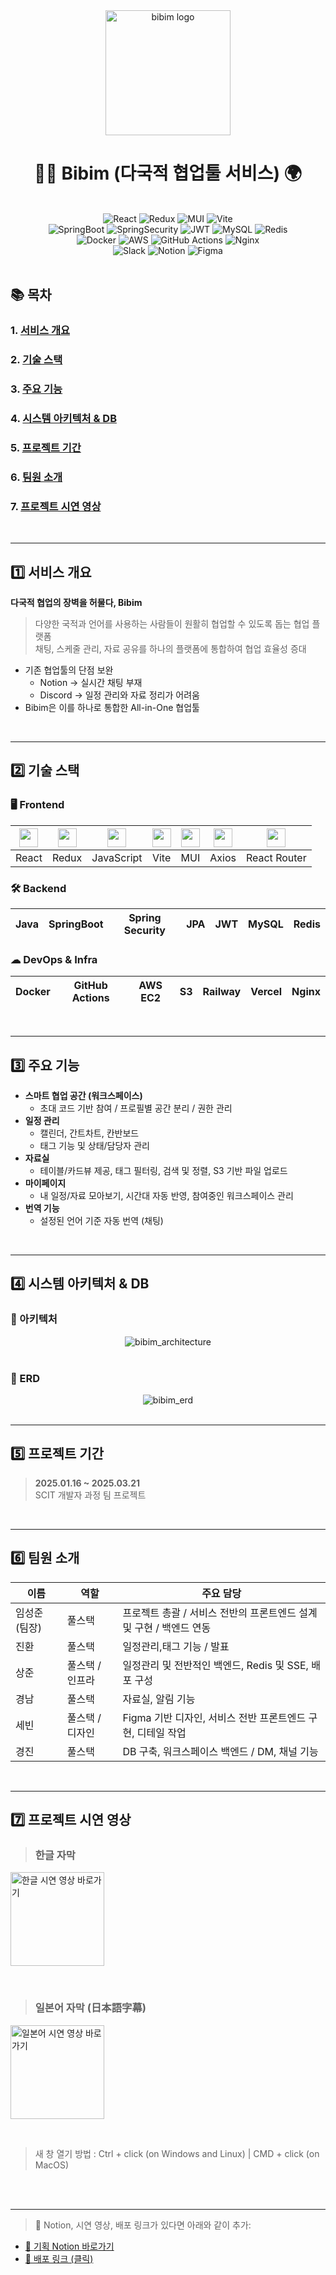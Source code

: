 <div align="center">
  <img src="./assets/readme/bibim_logo.png" alt="bibim logo" width="200px" />
</div>

<div align="center">
  <h1> 🫱‍🫲 Bibim (다국적 협업툴 서비스) 🌍 </h1>

  <br />

<!-- Frontend -->
  <img src="https://img.shields.io/badge/React-61DAFB?style=flat-square&logo=React&logoColor=black" alt="React" />
  <img src="https://img.shields.io/badge/Redux-764ABC?style=flat-square&logo=Redux&logoColor=white" alt="Redux" />
  <img src="https://img.shields.io/badge/MUI-007FFF?style=flat-square&logo=mui&logoColor=white" alt="MUI" />
  <img src="https://img.shields.io/badge/Vite-646CFF?style=flat-square&logo=vite&logoColor=white" alt="Vite" />
<br />

<!-- Backend -->
  <img src="https://img.shields.io/badge/SpringBoot-6DB33F?style=flat-square&logo=Spring-Boot&logoColor=white" alt="SpringBoot" />
  <img src="https://img.shields.io/badge/Spring%20Security-6DB33F?style=flat-square&logo=Spring-Security&logoColor=white" alt="SpringSecurity" />
  <img src="https://img.shields.io/badge/JWT-000000?style=flat-square&logo=jsonwebtokens&logoColor=white" alt="JWT" />
  <img src="https://img.shields.io/badge/MySQL-4479A1?style=flat-square&logo=MySQL&logoColor=white" alt="MySQL" />
  <img src="https://img.shields.io/badge/Redis-DC382D?style=flat-square&logo=Redis&logoColor=white" alt="Redis" />
<br />

<!-- Infra -->
  <img src="https://img.shields.io/badge/Docker-2496ED?style=flat-square&logo=Docker&logoColor=white" alt="Docker" />
  <img src="https://img.shields.io/badge/AWS-232F3E?style=flat-square&logo=amazon-aws&logoColor=white" alt="AWS" />
  <img src="https://img.shields.io/badge/GitHub%20Actions-2088FF?style=flat-square&logo=github-actions&logoColor=white" alt="GitHub Actions" />
  <img src="https://img.shields.io/badge/Nginx-009639?style=flat-square&logo=nginx&logoColor=white" alt="Nginx" />
<br />

<!-- Collaboration -->
  <img src="https://img.shields.io/badge/Slack-4A154B?style=flat-square&logo=slack&logoColor=white" alt="Slack" />
  <img src="https://img.shields.io/badge/Notion-000000?style=flat-square&logo=notion&logoColor=white" alt="Notion" />
  <img src="https://img.shields.io/badge/Figma-F24E1E?style=flat-square&logo=figma&logoColor=white" alt="Figma" />
<br />

</div>

<br />

## 📚 목차

### 1. [**서비스 개요**](#1)
### 2. [**기술 스택**](#2)
### 3. [**주요 기능**](#3)
### 4. [**시스템 아키텍처 & DB**](#4)
### 5. [**프로젝트 기간**](#5)
### 6. [**팀원 소개**](#6)
### 7. [**프로젝트 시연 영상**](#7)

<br />

---
<div id="1"></div>

## 1️⃣ 서비스 개요

**다국적 협업의 장벽을 허물다, Bibim**

> 다양한 국적과 언어를 사용하는 사람들이 원활히 협업할 수 있도록 돕는 협업 플랫폼  
> 채팅, 스케줄 관리, 자료 공유를 하나의 플랫폼에 통합하여 협업 효율성 증대

- 기존 협업툴의 단점 보완  
  - Notion → 실시간 채팅 부재  
  - Discord → 일정 관리와 자료 정리가 어려움
- Bibim은 이를 하나로 통합한 All-in-One 협업툴

<br />

---
<div id="2"></div>

## 2️⃣ 기술 스택

### 🖥 Frontend

| <img src="https://cdn.jsdelivr.net/gh/devicons/devicon/icons/react/react-original.svg" width="30" /> | <img src="	https://cdn.jsdelivr.net/gh/devicons/devicon/icons/redux/redux-original.svg" width="30" /> |  <img src="https://cdn.jsdelivr.net/gh/devicons/devicon/icons/javascript/javascript-original.svg" width="30" />  | <img src="[https://cdn.jsdelivr.net/gh/devicons/devicon/icons/react/react-original.svg](https://cdn.jsdelivr.net/gh/devicons/devicon/icons/vite/vite-original.svg)" width="30" />  |  <img src="https://cdn.jsdelivr.net/gh/devicons/devicon/icons/react/react-original.svg" width="30" />  |  <img src="https://cdn.jsdelivr.net/gh/devicons/devicon/icons/react/react-original.svg" width="30" />  |  <img src="https://cdn.jsdelivr.net/gh/devicons/devicon/icons/react/react-original.svg" width="30" />  |
| :---: | :---: | :--------: | :--: | :-: | :---: | :----------: |
| React | Redux | JavaScript | Vite | MUI | Axios | React Router |


### 🛠 Backend

| Java | SpringBoot | Spring Security | JPA | JWT | MySQL | Redis |
| :--: | :--------: | :-------------: | :-: | :-: | :---: | :---: |

### ☁ DevOps & Infra

| Docker | GitHub Actions | AWS EC2 | S3 | Railway | Vercel | Nginx |
| :----: | :-------------: | :-----: | :-: | :-----: | :----: | :---: |

<br />

---
<div id="3"></div>

## 3️⃣ 주요 기능

- **스마트 협업 공간 (워크스페이스)**  
  - 초대 코드 기반 참여 / 프로필별 공간 분리 / 권한 관리  
- **일정 관리**  
  - 캘린더, 간트차트, 칸반보드  
  - 태그 기능 및 상태/담당자 관리  
- **자료실**  
  - 테이블/카드뷰 제공, 태그 필터링, 검색 및 정렬, S3 기반 파일 업로드  
- **마이페이지**  
  - 내 일정/자료 모아보기, 시간대 자동 반영, 참여중인 워크스페이스 관리  
- **번역 기능**  
  - 설정된 언어 기준 자동 번역 (채팅)

<br />

---
<div id="4"></div>

## 4️⃣ 시스템 아키텍처 & DB

### 🔧 아키텍처

<div align="center">
  <img src="./assets/readme/bibim_architecture.png" alt="bibim_architecture" />
</div>

<br />

### 📘 ERD

<div align="center">
  <img src="./assets/readme/bibim_erd.png" alt="bibim_erd" />
</div>

<br />

---
<div id="5"></div>

## 5️⃣ 프로젝트 기간

> **2025.01.16 ~ 2025.03.21**  
SCIT 개발자 과정 팀 프로젝트

<br />

---
<div id="6"></div>

## 6️⃣ 팀원 소개

| 이름 | 역할 | 주요 담당 |
| ---- | ---- | -------- |
| 임성준 (팀장) | 풀스택 | 프로젝트 총괄 / 서비스 전반의 프론트엔드 설계 및 구현 / 백엔드 연동 |
| 진환 | 풀스택 | 일정관리,태그 기능 / 발표 |
| 상준 | 풀스택 / 인프라 | 일정관리 및 전반적인 백엔드, Redis 및 SSE, 배포 구성 |
| 경남 | 풀스택 | 자료실, 알림 기능 |
| 세빈 | 풀스택 / 디자인 | Figma 기반 디자인, 서비스 전반 프론트엔드 구현, 디테일 작업 |
| 경진 | 풀스택 | DB 구축, 워크스페이스 백엔드 / DM, 채널 기능 |

<br />

---
<div id="7"></div>

## 7️⃣ 프로젝트 시연 영상

>  ### 한글 자막
[<img src="./assets/readme/bibim_logo.png" width="150" alt="한글 시연 영상 바로가기" />](https://www.youtube.com/watch?v=jLR1FisFRqw)

<br />

>  ### 일본어 자막 (日本語字幕)
[<img src="./assets/readme/bibim_logo.png" width="150" alt="일본어 시연 영상 바로가기" />](https://www.youtube.com/watch?v=WOD24d0w-eg)

<br />

> 새 창 열기 방법 : Ctrl + click (on Windows and Linux) | CMD + click (on MacOS)

<br />

<br />

---


> 📌 Notion, 시연 영상, 배포 링크가 있다면 아래와 같이 추가:

- [📘 기획 Notion 바로가기](https://example.notion.site)
- [🚀 배포 링크 (클릭)](https://dev.bibim.shop)


